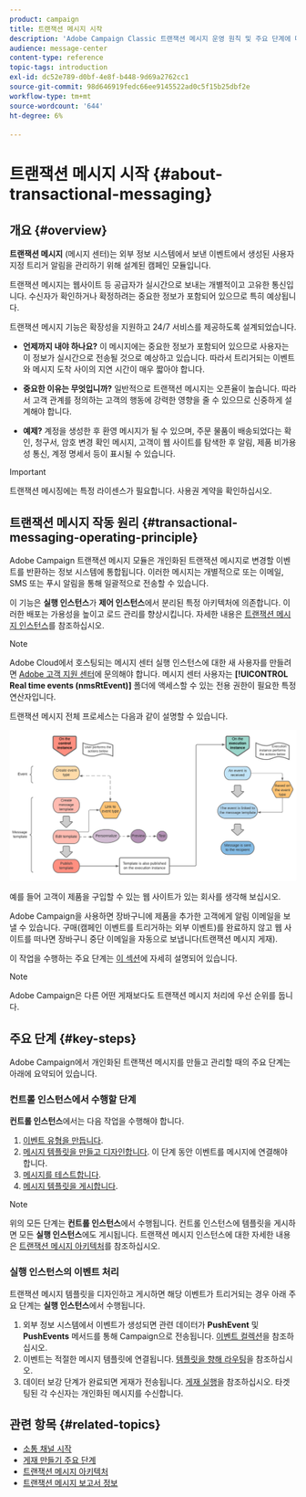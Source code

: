```yaml
---
product: campaign
title: 트랜잭션 메시지 시작
description: 'Adobe Campaign Classic 트랜잭션 메시지 운영 원칙 및 주요 단계에 대해 자세히 알아보십시오. '
audience: message-center
content-type: reference
topic-tags: introduction
exl-id: dc52e789-d0bf-4e8f-b448-9d69a2762cc1
source-git-commit: 98d646919fedc66ee9145522ad0c5f15b25dbf2e
workflow-type: tm+mt
source-wordcount: '644'
ht-degree: 6%

---
```



# 트랜잭션 메시지 시작 {#about-transactional-messaging}

## 개요 {#overview}

**트랜잭션 메시지** (메시지 센터)는 외부 정보 시스템에서 보낸 이벤트에서 생성된 사용자 지정 트리거 알림을 관리하기 위해 설계된 캠페인 모듈입니다.

트랜잭션 메시지는 웹사이트 등 공급자가 실시간으로 보내는 개별적이고 고유한 통신입니다. 수신자가 확인하거나 확정하려는 중요한 정보가 포함되어 있으므로 특히 예상됩니다.

트랜잭션 메시지 기능은 확장성을 지원하고 24/7 서비스를 제공하도록 설계되었습니다.

* **언제까지 내야 하나요?** 이 메시지에는 중요한 정보가 포함되어 있으므로 사용자는 이 정보가 실시간으로 전송될 것으로 예상하고 있습니다. 따라서 트리거되는 이벤트와 메시지 도착 사이의 지연 시간이 매우 짧아야 합니다.

* **중요한 이유는 무엇입니까?** 일반적으로 트랜잭션 메시지는 오픈율이 높습니다. 따라서 고객 관계를 정의하는 고객의 행동에 강력한 영향을 줄 수 있으므로 신중하게 설계해야 합니다.

* **예제?** 계정을 생성한 후 환영 메시지가 될 수 있으며, 주문 물품이 배송되었다는 확인, 청구서, 암호 변경 확인 메시지, 고객이 웹 사이트를 탐색한 후 알림, 제품 비가용성 통신, 계정 명세서 등이 표시될 수 있습니다.

>[!IMPORTANT]
>
>트랜잭션 메시징에는 특정 라이센스가 필요합니다. 사용권 계약을 확인하십시오.

<!--Before starting with transactional messaging, make sure you read the corresponding [best practices and limitations]().-->

## 트랜잭션 메시지 작동 원리 {#transactional-messaging-operating-principle}

Adobe Campaign 트랜잭션 메시지 모듈은 개인화된 트랜잭션 메시지로 변경할 이벤트를 반환하는 정보 시스템에 통합됩니다. 이러한 메시지는 개별적으로 또는 이메일, SMS 또는 푸시 알림을 통해 일괄적으로 전송할 수 있습니다.

이 기능은 **실행 인스턴스**&#x200B;가 **제어 인스턴스**&#x200B;에서 분리된 특정 아키텍처에 의존합니다. 이러한 배포는 가용성을 높이고 로드 관리를 향상시킵니다. 자세한 내용은 [트랜잭션 메시지 인스턴스](../../message-center/using/transactional-messaging-architecture.md)를 참조하십시오.

>[!NOTE]
>
>Adobe Cloud에서 호스팅되는 메시지 센터 실행 인스턴스에 대한 새 사용자를 만들려면 [Adobe 고객 지원 센터](https://helpx.adobe.com/kr/enterprise/admin-guide.html/enterprise/using/support-for-experience-cloud.ug.html)에 문의해야 합니다. 메시지 센터 사용자는 **[!UICONTROL Real time events (nmsRtEvent)]** 폴더에 액세스할 수 있는 전용 권한이 필요한 특정 연산자입니다.

트랜잭션 메시지 전체 프로세스는 다음과 같이 설명할 수 있습니다.

![](assets/transactional-msg-overview.png)

예를 들어 고객이 제품을 구입할 수 있는 웹 사이트가 있는 회사를 생각해 보십시오.

Adobe Campaign을 사용하면 장바구니에 제품을 추가한 고객에게 알림 이메일을 보낼 수 있습니다. 구매(캠페인 이벤트를 트리거하는 외부 이벤트)를 완료하지 않고 웹 사이트를 떠나면 장바구니 중단 이메일을 자동으로 보냅니다(트랜잭션 메시지 게재).

이 작업을 수행하는 주요 단계는 [이 섹션](#key-steps)에 자세히 설명되어 있습니다.

>[!NOTE]
>
>Adobe Campaign은 다른 어떤 게재보다도 트랜잭션 메시지 처리에 우선 순위를 둡니다.

## 주요 단계 {#key-steps}

Adobe Campaign에서 개인화된 트랜잭션 메시지를 만들고 관리할 때의 주요 단계는 아래에 요약되어 있습니다.

### 컨트롤 인스턴스에서 수행할 단계

**컨트롤 인스턴스**&#x200B;에서는 다음 작업을 수행해야 합니다.

1. [이벤트 유형을 만듭니다](../../message-center/using/creating-event-types.md).
1. [메시지 템플릿을 만들고 디자인합니다](../../message-center/using/creating-the-message-template.md). 이 단계 동안 이벤트를 메시지에 연결해야 합니다.
1. [메시지를 테스트합니다](../../message-center/using/testing-message-templates.md).
1. [메시지 템플릿을 게시합니다](../../message-center/using/publishing-message-templates.md).

>[!NOTE]
>
>위의 모든 단계는 **컨트롤 인스턴스**&#x200B;에서 수행됩니다. 컨트롤 인스턴스에 템플릿을 게시하면 모든 **실행 인스턴스**&#x200B;에도 게시됩니다. 트랜잭션 메시지 인스턴스에 대한 자세한 내용은 [트랜잭션 메시지 아키텍처](../../message-center/using/transactional-messaging-architecture.md)를 참조하십시오.

### 실행 인스턴스의 이벤트 처리

트랜잭션 메시지 템플릿을 디자인하고 게시하면 해당 이벤트가 트리거되는 경우 아래 주요 단계는 **실행 인스턴스**&#x200B;에서 수행됩니다.

1. 외부 정보 시스템에서 이벤트가 생성되면 관련 데이터가 **PushEvent** 및 **PushEvents** 메서드를 통해 Campaign으로 전송됩니다. [이벤트 컬렉션](#event-collection)을 참조하십시오.
1. 이벤트는 적절한 메시지 템플릿에 연결됩니다. [템플릿을 향해 라우팅](#routing-towards-a-template)을 참조하십시오.
1. 데이터 보강 단계가 완료되면 게재가 전송됩니다. [게재 실행](../../message-center/using/delivery-execution.md)을 참조하십시오. 타겟팅된 각 수신자는 개인화된 메시지를 수신합니다.

## 관련 항목 {#related-topics}

* [소통 채널 시작](../../delivery/using/communication-channels.md)
* [게재 만들기 주요 단계](../../delivery/using/steps-about-delivery-creation-steps.md)
* [트랜잭션 메시지 아키텍처](../../message-center/using/transactional-messaging-architecture.md)
* [트랜잭션 메시지 보고서 정보](../../message-center/using/about-transactional-messaging-reports.md)
